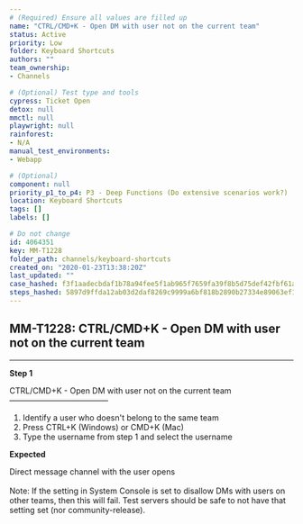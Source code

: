 ```yaml
---
# (Required) Ensure all values are filled up
name: "CTRL/CMD+K - Open DM with user not on the current team"
status: Active
priority: Low
folder: Keyboard Shortcuts
authors: ""
team_ownership: 
- Channels

# (Optional) Test type and tools
cypress: Ticket Open
detox: null
mmctl: null
playwright: null
rainforest: 
- N/A
manual_test_environments: 
- Webapp

# (Optional)
component: null
priority_p1_to_p4: P3 - Deep Functions (Do extensive scenarios work?)
location: Keyboard Shortcuts
tags: []
labels: []

# Do not change
id: 4064351
key: MM-T1228
folder_path: channels/keyboard-shortcuts
created_on: "2020-01-23T13:38:20Z"
last_updated: ""
case_hashed: f3f1aadecbdaf1b78a94fee5f1ab965f7659fa39f8b5d75def42fbf61a9437310efff8b27c20872b4e4f77a6acd200dd
steps_hashed: 5897d9ffda12ab03d2daf8269c9999a6bf818b2890b27334e89063ef1a9045901c46316717b6ae944745e288db0f30a5
---
```


## MM-T1228: CTRL/CMD+K - Open DM with user not on the current team

---

**Step 1**

CTRL/CMD+K - Open DM with user not on the current team\
–––––––––––––––––––––––––

1. Identify a user who doesn't belong to the same team
2. Press CTRL+K (Windows) or CMD+K (Mac)
3. Type the username from step 1 and select the username

**Expected**

Direct message channel with the user opens\
\
Note: If the setting in System Console is set to disallow DMs with users on other teams, then this will fail. Test servers should be safe to not have that setting set (nor community-release).
